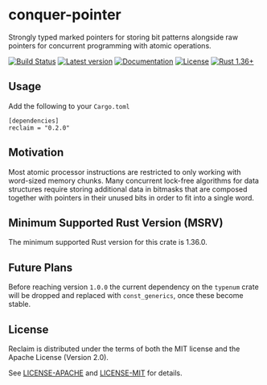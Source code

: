 # conquer-pointer

Strongly typed marked pointers for storing bit patterns alongside raw pointers
for concurrent programming with atomic operations.

[![Build Status](https://travis-ci.org/oliver-giersch/reclaim.svg?branch=master)](
https://travis-ci.org/oliver-giersch/conquer-pointer)
[![Latest version](https://img.shields.io/crates/v/conquer-pointer.svg)](
https://crates.io/crates/conquer-pointer)
[![Documentation](https://docs.rs/conquer-pointer/badge.svg)](https://docs.rs/conquer-pointer)
[![License](https://img.shields.io/badge/license-MIT%2FApache--2.0-blue.svg)](
https://github.com/oliver-giersch/conquer-pointer)
[![Rust 1.36+](https://img.shields.io/badge/Rust-1.36-orange)](
https://www.rust-lang.org)

## Usage

Add the following to your `Cargo.toml`

```
[dependencies]
reclaim = "0.2.0"
```

## Motivation

Most atomic processor instructions are restricted to only working with
word-sized memory chunks.
Many concurrent lock-free algorithms for data structures require storing
additional data in bitmasks that are composed together with pointers in their
unused bits in order to fit into a single word.

## Minimum Supported Rust Version (MSRV)

The minimum supported Rust version for this crate is 1.36.0.

## Future Plans

Before reaching version `1.0.0` the current dependency on the `typenum` crate
will be dropped and replaced with `const_generics`, once these become stable.

## License

Reclaim is distributed under the terms of both the MIT license and the
Apache License (Version 2.0).

See [LICENSE-APACHE](LICENSE-APACHE) and [LICENSE-MIT](LICENSE-MIT) for details.
